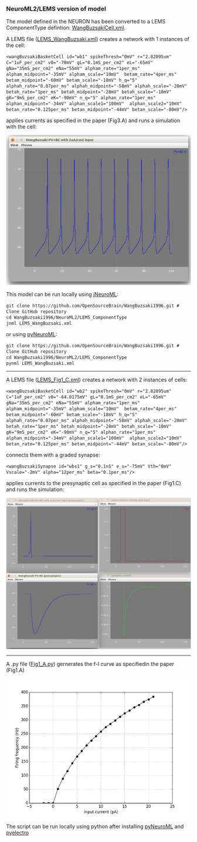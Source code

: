 ### NeuroML2/LEMS version of model 

The model defined in the NEURON has been converted to a LEMS ComponentType defintion: [WangBuzsakiCell.xml](https://github.com/OpenSourceBrain/WangBuzsaki1996/blob/master/NeuroML2/LEMS_ComponentType/WangBuzsakiCell.xml).

A LEMS file ([LEMS_WangBuzsaki.xml](https://github.com/OpenSourceBrain/WangBuzsaki1996/blob/master/NeuroML2/LEMS_ComponentType/LEMS_WangBuzsaki.xml)) creates a network with 1 instances of the cell:

    <wangBuzsakiBasketCell id="wb1" spikeThresh="0mV" r="2.82095um" C="1uF_per_cm2" v0="-70mV" gL="0.1mS_per_cm2" eL="-65mV" gNa="35mS_per_cm2" eNa="55mV" alpham_rate="1per_ms" alpham_midpoint="-35mV" alpham_scale="10mV"  betam_rate="4per_ms" betam_midpoint="-60mV" betam_scale="-18mV" h_q="5" alphah_rate="0.07per_ms" alphah_midpoint="-58mV" alphah_scale="-20mV" betah_rate="1per_ms" betah_midpoint="-28mV" betah_scale="-10mV"  gK="9mS_per_cm2" eK="-90mV" n_q="5" alphan_rate="1per_ms" alphan_midpoint="-34mV" alphan_scale1="100mV"  alphan_scale2="10mV" betan_rate="0.125per_ms" betan_midpoint="-44mV" betan_scale="-80mV"/>
                            
applies currents as specified in the paper (Fig3.A) and runs a simulation with the cell:
  
![](https://raw.githubusercontent.com/OpenSourceBrain/WangBuzsaki1996/master/NeuroML2/LEMS_ComponentType/wangbuzsaki.png)
  
This model can be run locally using [jNeuroML](https://github.com/NeuroML/jNeuroML):
  
    git clone https://github.com/OpenSourceBrain/WangBuzsaki1996.git # Clone GitHub repository
    cd WangBuzsaki1996/NeuroML2/LEMS_ComponentType
    jnml LEMS_WangBuzsaki.xml
    
or using [pyNeuroML](https://github.com/NeuroML/pyNeuroML):
  
    git clone https://github.com/OpenSourceBrain/WangBuzsaki1996.git # Clone GitHub repository
    cd WangBuzsaki1996/NeuroML2/LEMS_ComponentType
    pynml LEMS_WangBuzsaki.xml

--------------------------------------------------------------------------------------------------------------

A LEMS file ([LEMS_Fig1_C.xml](https://github.com/OpenSourceBrain/WangBuzsaki1996/blob/master/NeuroML2/LEMS_ComponentType/LEMS_Fig1_C.xml)) creates a network with 2 instances of cells:

    <wangBuzsakiBasketCell id="wb2" spikeThresh="0mV" r="2.82095um" C="1uF_per_cm2" v0="-64.0175mV" gL="0.1mS_per_cm2" eL="-65mV" gNa="35mS_per_cm2" eNa="55mV" alpham_rate="1per_ms" alpham_midpoint="-35mV" alpham_scale="10mV"  betam_rate="4per_ms" betam_midpoint="-60mV" betam_scale="-18mV" h_q="5" alphah_rate="0.07per_ms" alphah_midpoint="-58mV" alphah_scale="-20mV" betah_rate="1per_ms" betah_midpoint="-28mV" betah_scale="-10mV"  gK="9mS_per_cm2" eK="-90mV" n_q="5" alphan_rate="1per_ms" alphan_midpoint="-34mV" alphan_scale1="100mV"  alphan_scale2="10mV" betan_rate="0.125per_ms" betan_midpoint="-44mV" betan_scale="-80mV"/>

connects them with a graded synapse:

    <wangBuzsakiSynapse id="wbs1" g_s="0.1nS" e_s="-75mV" Vth="0mV" Vscale="-2mV" alpha="12per_ms" beta="0.1per_ms"/>

applies currents to the presynaptic cell as specified in the paper (Fig1.C) and runs the simulation:

![](https://raw.githubusercontent.com/OpenSourceBrain/WangBuzsaki1996/master/NeuroML2/LEMS_ComponentType/wangbuzsakisynapse.png)

--------------------------------------------------------------------------------------------------------------

A .py file ([Fig1_A.py](https://github.com/OpenSourceBrain/WangBuzsaki1996/blob/master/NeuroML2/LEMS_ComponentType/Fig1_A.py)) gernerates the f-I curve as specifiedin the paper (Fig1.A)

![](https://raw.githubusercontent.com/OpenSourceBrain/WangBuzsaki1996/master/NeuroML2/LEMS_ComponentType/f-I_cure.png)

The script can be run locally using python after installing [pyNeuroML](https://github.com/NeuroML/pyNeuroML) and [pyelectro](https://github.com/NeuralEnsemble/pyelectro)
  
